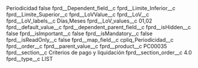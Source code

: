 <?xml version="1.0" encoding="UTF-8"?>
<CustomMetadata xmlns="http://soap.sforce.com/2006/04/metadata" xmlns:xsi="http://www.w3.org/2001/XMLSchema-instance" xmlns:xsd="http://www.w3.org/2001/XMLSchema">
    <label>Periodicidad</label>
    <protected>false</protected>
    <values>
        <field>fprd__Dependent_field__c</field>
        <value xsi:nil="true"/>
    </values>
    <values>
        <field>fprd__Limite_Inferior__c</field>
        <value xsi:nil="true"/>
    </values>
    <values>
        <field>fprd__Limite_Superior__c</field>
        <value xsi:nil="true"/>
    </values>
    <values>
        <field>fprd__LoVValue__c</field>
        <value xsi:nil="true"/>
    </values>
    <values>
        <field>fprd__LoV__c</field>
        <value xsi:nil="true"/>
    </values>
    <values>
        <field>fprd__LoV_labels__c</field>
        <value xsi:type="xsd:string">Días,Meses</value>
    </values>
    <values>
        <field>fprd__LoV_values__c</field>
        <value xsi:type="xsd:string">01,02</value>
    </values>
    <values>
        <field>fprd__default_value__c</field>
        <value xsi:nil="true"/>
    </values>
    <values>
        <field>fprd__dependent_parent_field__c</field>
        <value xsi:nil="true"/>
    </values>
    <values>
        <field>fprd__isHidden__c</field>
        <value xsi:type="xsd:boolean">false</value>
    </values>
    <values>
        <field>fprd__isImportant__c</field>
        <value xsi:type="xsd:boolean">false</value>
    </values>
    <values>
        <field>fprd__isMandatory__c</field>
        <value xsi:type="xsd:boolean">false</value>
    </values>
    <values>
        <field>fprd__isReadOnly__c</field>
        <value xsi:type="xsd:boolean">false</value>
    </values>
    <values>
        <field>fprd__map_field__c</field>
        <value xsi:type="xsd:string">cpliq_Periodicidad__c</value>
    </values>
    <values>
        <field>fprd__order__c</field>
        <value xsi:nil="true"/>
    </values>
    <values>
        <field>fprd__parent_value__c</field>
        <value xsi:nil="true"/>
    </values>
    <values>
        <field>fprd__product__c</field>
        <value xsi:type="xsd:string">PC00035</value>
    </values>
    <values>
        <field>fprd__section__c</field>
        <value xsi:type="xsd:string">Criterios de pago y liquidación</value>
    </values>
    <values>
        <field>fprd__section_order__c</field>
        <value xsi:type="xsd:double">4.0</value>
    </values>
    <values>
        <field>fprd__type__c</field>
        <value xsi:type="xsd:string">LIST</value>
    </values>
</CustomMetadata>
